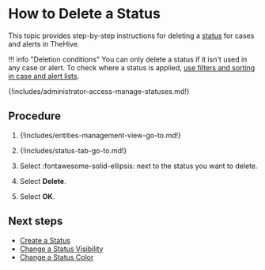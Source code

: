 # How to Delete a Status

This topic provides step-by-step instructions for deleting a [status](about-statuses.md) for cases and alerts in TheHive.

!!! info "Deletion conditions"
    You can only delete a status if it isn't used in any case or alert. To check where a status is applied, [use filters and sorting in case and alert lists](../../user-guides/analyst-corner/about-filtering-and-sorting.md).

{!includes/administrator-access-manage-statuses.md!}

## Procedure

1. {!includes/entities-management-view-go-to.md!}

2. {!includes/status-tab-go-to.md!}

3. Select :fontawesome-solid-ellipsis: next to the status you want to delete.

4. Select **Delete**.

5. Select **OK**.

## Next steps

* [Create a Status](create-a-status.md)
* [Change a Status Visibility](change-visibility-of-a-status.md)
* [Change a Status Color](change-color-of-a-status.md)